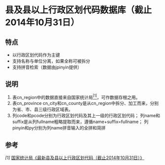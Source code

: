 # 县及县以上行政区划代码数据库（截止2014年10月31日）

## 特点

+ 以行政区划代码作为主键
+ 支持名称与单位分离，如果全称可被拆分
+ 支持拼音检索（数据由jpinyin提供）

## 说明

1. 表cn_region中的数据直接来自国家统计局<a href="#a1"><sup>[1]</sup></a>，可作数据存根之用。
2. 表cn_province cn_city和cn_county是从cn_region中拆分、加工而来，分别为省、市、县三级行政区域表。
3. 列code和pcode分别为行政区划代码及其上一级的行政区划代码；
  列name和suffix是从列fullname粗略提取而来，遵循name+suffix=fullname；
  列pinyin和py分别为列name拼音输入的全拼和简拼


## 参考
<i id="a1">[1]</i> [国家统计局《最新县及县以上行政区划代码（截止2014年10月31日）》](http://www.stats.gov.cn/tjsj/tjbz/xzqhdm/201504/t20150415_712722.html)
